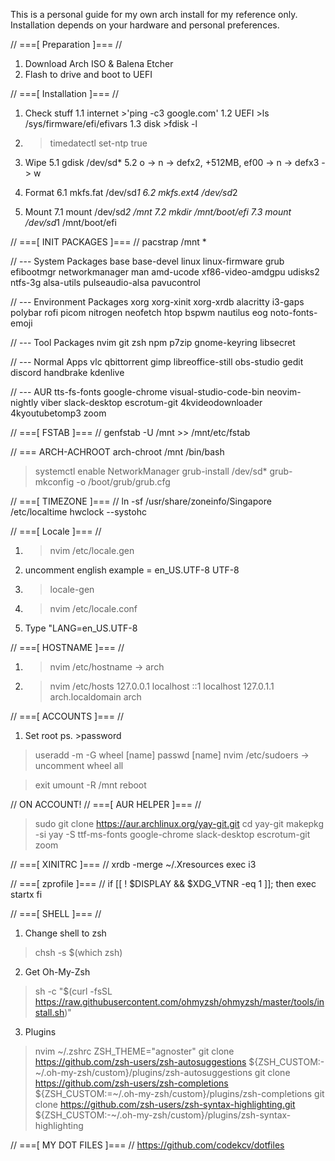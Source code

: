 ﻿This is a personal guide for my own arch install for my reference only. Installation depends on your hardware and personal preferences.

// ===[ Preparation ]=== //
1. Download Arch ISO & Balena Etcher
2. Flash to drive and boot to UEFI

// ===[ Installation ]=== //
1. Check stuff
1.1 internet >'ping -c3 google.com'
1.2 UEFI >ls /sys/firmware/efi/efivars
1.3 disk >fdisk -l

2. >timedatectl set-ntp true

5. Wipe
5.1 gdisk /dev/sd*
5.2 o -> n -> defx2, +512MB, ef00 -> n -> defx3 -> w

6. Format
6.1 mkfs.fat /dev/sd*1
6.2 mkfs.ext4 /dev/sd*2

7. Mount
7.1 mount /dev/sd*2 /mnt
7.2 mkdir /mnt/boot/efi
7.3 mount /dev/sd*1 /mnt/boot/efi

// ===[ INIT PACKAGES ]=== //
pacstrap /mnt *

// --- System Packages
base base-devel linux linux-firmware grub efibootmgr networkmanager man amd-ucode xf86-video-amdgpu udisks2 ntfs-3g alsa-utils pulseaudio-alsa pavucontrol

// --- Environment Packages
xorg xorg-xinit xorg-xrdb alacritty i3-gaps polybar rofi picom nitrogen neofetch htop bspwm nautilus eog noto-fonts-emoji

// --- Tool Packages
nvim git zsh npm p7zip gnome-keyring libsecret

// --- Normal Apps
vlc qbittorrent gimp libreoffice-still obs-studio gedit discord handbrake kdenlive 

// --- AUR
tts-fs-fonts google-chrome visual-studio-code-bin neovim-nightly viber slack-desktop  escrotum-git 4kvideodownloader 4kyoutubetomp3 zoom

// ===[ FSTAB ]=== //
genfstab -U /mnt >> /mnt/etc/fstab

// === ARCH-ACHROOT
arch-chroot /mnt /bin/bash

>systemctl enable NetworkManager
>grub-install /dev/sd*
>grub-mkconfig -o /boot/grub/grub.cfg

// ===[ TIMEZONE ]=== //
ln -sf /usr/share/zoneinfo/Singapore /etc/localtime
hwclock --systohc

// ===[ Locale ]=== //
1. >nvim /etc/locale.gen
2. uncomment english example = en_US.UTF-8 UTF-8
3. >locale-gen
4. >nvim /etc/locale.conf
5. Type "LANG=en_US.UTF-8

// ===[ HOSTNAME ]=== //
1. >nvim /etc/hostname -> arch
2. >nvim /etc/hosts
127.0.0.1 localhost
::1 localhost
127.0.1.1 arch.localdomain arch

// ===[ ACCOUNTS ]=== //
1. Set root ps. >password

>useradd -m -G wheel [name]
>passwd [name]
>nvim /etc/sudoers -> uncomment wheel all

>exit
>umount -R /mnt
>reboot

// ON ACCOUNT!
// ===[ AUR HELPER ]=== //
>sudo git clone https://aur.archlinux.org/yay-git.git
>cd yay-git
>makepkg -si
>yay -S ttf-ms-fonts google-chrome slack-desktop escrotum-git zoom

// ===[ XINITRC ]=== //
xrdb -merge ~/.Xresources
exec i3

// ===[ zprofile ]=== //
if [[ ! $DISPLAY && $XDG_VTNR -eq 1 ]]; then
  exec startx
fi

// ===[ SHELL ]=== //
1. Change shell to zsh
>chsh -s $(which zsh)

2. Get Oh-My-Zsh
>sh -c "$(curl -fsSL https://raw.githubusercontent.com/ohmyzsh/ohmyzsh/master/tools/install.sh)"

3. Plugins
>nvim ~/.zshrc
>ZSH_THEME="agnoster"
>git clone https://github.com/zsh-users/zsh-autosuggestions ${ZSH_CUSTOM:-~/.oh-my-zsh/custom}/plugins/zsh-autosuggestions
>git clone https://github.com/zsh-users/zsh-completions ${ZSH_CUSTOM:=~/.oh-my-zsh/custom}/plugins/zsh-completions
>git clone https://github.com/zsh-users/zsh-syntax-highlighting.git ${ZSH_CUSTOM:-~/.oh-my-zsh/custom}/plugins/zsh-syntax-highlighting

// ===[ MY DOT FILES ]=== //
https://github.com/codekcv/dotfiles

